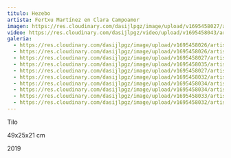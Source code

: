 ```yaml
---
titulo: Hezebo
artista: Fertxu Martínez en Clara Campoamor
imagen: https://res.cloudinary.com/dasijlpgz/image/upload/v1695458027/artistas/Fertxu%20Mart%C3%ADnez/Hezebo/P1060881.jpg
video: https://res.cloudinary.com/dasijlpgz/video/upload/v1695458043/artistas/Fertxu%20Mart%C3%ADnez/Hezebo/Sin_t%C3%ADtulo-1.mp4
galeria:
  - https://res.cloudinary.com/dasijlpgz/image/upload/v1695458026/artistas/Fertxu%20Mart%C3%ADnez/Hezebo/P1060878.jpg
  - https://res.cloudinary.com/dasijlpgz/image/upload/v1695458026/artistas/Fertxu%20Mart%C3%ADnez/Hezebo/P1060879.jpg
  - https://res.cloudinary.com/dasijlpgz/image/upload/v1695458027/artistas/Fertxu%20Mart%C3%ADnez/Hezebo/P1060881.jpg
  - https://res.cloudinary.com/dasijlpgz/image/upload/v1695458035/artistas/Fertxu%20Mart%C3%ADnez/Hezebo/P1060891.jpg
  - https://res.cloudinary.com/dasijlpgz/image/upload/v1695458027/artistas/Fertxu%20Mart%C3%ADnez/Hezebo/P1060884.jpg
  - https://res.cloudinary.com/dasijlpgz/image/upload/v1695458032/artistas/Fertxu%20Mart%C3%ADnez/Hezebo/P1060886.jpg
  - https://res.cloudinary.com/dasijlpgz/image/upload/v1695458034/artistas/Fertxu%20Mart%C3%ADnez/Hezebo/P1060892.jpg
  - https://res.cloudinary.com/dasijlpgz/image/upload/v1695458034/artistas/Fertxu%20Mart%C3%ADnez/Hezebo/P1060890.jpg
  - https://res.cloudinary.com/dasijlpgz/image/upload/v1695458033/artistas/Fertxu%20Mart%C3%ADnez/Hezebo/P1060889.jpg
  - https://res.cloudinary.com/dasijlpgz/image/upload/v1695458032/artistas/Fertxu%20Mart%C3%ADnez/Hezebo/P1060888.jpg
---
```

T﻿ilo

﻿49x25x21 cm

2﻿019